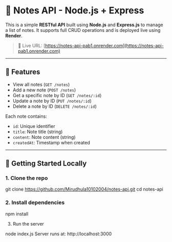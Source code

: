 # 📝 Notes API - Node.js + Express

This is a simple **RESTful API** built using **Node.js** and **Express.js** to manage a list of notes. It supports full CRUD operations and is deployed live using **Render**.

> 🔗 Live URL: [https://notes-api-pab1.onrender.com](https://notes-api-pab1.onrender.com)

---

## 📌 Features

- View all notes (`GET /notes`)
- Add a new note (`POST /notes`)
- Get a specific note by ID (`GET /notes/:id`)
- Update a note by ID (`PUT /notes/:id`)
- Delete a note by ID (`DELETE /notes/:id`)

Each note contains:
- `id`: Unique identifier
- `title`: Note title (string)
- `content`: Note content (string)
- `createdAt`: Timestamp when created

---

## 🚀 Getting Started Locally

### 1. Clone the repo

git clone https://github.com/Mirudhula10102004/notes-api.git
cd notes-api

### 2. Install dependencies

npm install

3. Run the server

node index.js
Server runs at: http://localhost:3000
